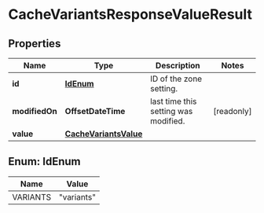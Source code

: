 

# CacheVariantsResponseValueResult


## Properties

| Name | Type | Description | Notes |
|------------ | ------------- | ------------- | -------------|
|**id** | [**IdEnum**](#IdEnum) | ID of the zone setting. |  |
|**modifiedOn** | **OffsetDateTime** | last time this setting was modified. |  [readonly] |
|**value** | [**CacheVariantsValue**](CacheVariantsValue.md) |  |  |



## Enum: IdEnum

| Name | Value |
|---- | -----|
| VARIANTS | &quot;variants&quot; |



